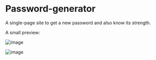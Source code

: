 # Password-generator

 A single-page site to get a new password and also know its strength.

 A small preview:

![image](https://github.com/Chanpreetk03/password-generator/assets/97331622/9602b363-1150-4429-8239-cee2215b7e4f)

![image](https://github.com/Chanpreetk03/password-generator/assets/97331622/021ea4d0-1fa5-4cf6-9a0c-79b0e45be7ad)


